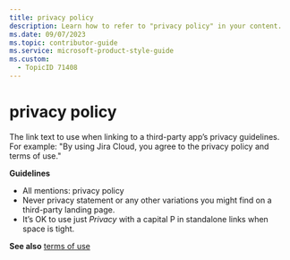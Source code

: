 ```yaml
---
title: privacy policy
description: Learn how to refer to "privacy policy" in your content.
ms.date: 09/07/2023
ms.topic: contributor-guide
ms.service: microsoft-product-style-guide
ms.custom:
  - TopicID 71408
---
```



# privacy policy

The link text to use when linking to a third-party app’s privacy guidelines. For example: "By using Jira Cloud, you agree to the privacy policy and terms of use."

**Guidelines**

- All mentions: privacy policy
- Never privacy statement or any other variations you might find on a third-party landing page.
- It’s OK to use just *Privacy* with a capital P in standalone links when space is tight.

**See also** [terms of use](~/teams-style-guide/a-z-word-list/t/terms-of-use.md)

